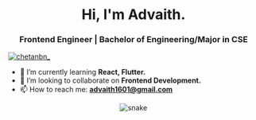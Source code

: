 <h1 align="center">Hi, I'm Advaith.</h1>

<h3 align="center"> Frontend Engineer | Bachelor of Engineering/Major in CSE </h3>

<p align="left"> <a href="https://twitter.com/advp007" target="blank"><img src="https://img.shields.io/twitter/follow/advp007?logo=twitter&style=for-the-badge" alt="chetanbn_" /></a> </p>


- 🌱 I’m currently learning **React, Flutter.**
- 👯 I’m looking to collaborate on **Frontend Development.**
- 📫 How to reach me: **advaith1601@gmail.com**

<p align="center">
  <img src="https://github.com/ishikkkkaaaa/ishikkkkaaaa/raw/output/github-contribution-grid-snake.svg" alt="snake"></center>
</p>

<!---
advp7/advp7 is a ✨ special ✨ repository because its `README.md` (this file) appears on your GitHub profile.
You can click the Preview link to take a look at your changes.
--->
